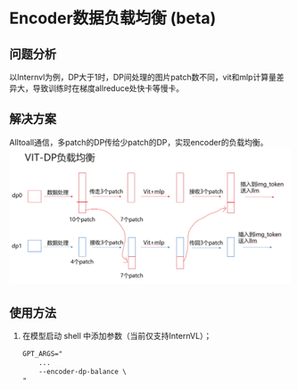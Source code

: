 # Encoder数据负载均衡 (beta)

## 问题分析

以Internvl为例，DP大于1时，DP间处理的图片patch数不同，vit和mlp计算量差异大，导致训练时在梯度allreduce处快卡等慢卡。

## 解决方案

Alltoall通信，多patch的DP传给少patch的DP，实现encoder的负载均衡。
![alt text](../../sources/images/encoder_dp_balance/encoder_dp_balance.png)

## 使用方法

1. 在模型启动 shell 中添加参数（当前仅支持InternVL）；

   ```shell
   GPT_ARGS="
       ...
       --encoder-dp-balance \
   "
   ```
